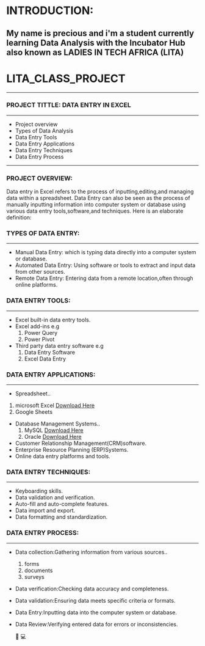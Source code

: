 # INTRODUCTION:
My name is precious and i'm a student currently learning Data Analysis with the Incubator Hub also known 
as LADIES IN TECH AFRICA (LITA)
---
# LITA_CLASS_PROJECT
---
### PROJECT TITTLE: DATA ENTRY IN EXCEL
---
- Project overview
- Types of Data Analysis
- Data Entry Tools
- Data Entry Applications
- Data Entry Techniques
- Data Entry Process
---
### PROJECT OVERVIEW:

Data entry in Excel refers to the process of inputting,editing,and managing data within a spreadsheet.
Data Entry can also be seen as the process of manually inputting information into computer system or
database using various data entry tools,software,and techniques.
Here is an elaborate definition:

### TYPES OF DATA ENTRY:
---
- Manual Data Entry: which is typing data directly into a computer system or database.
- Automated Data Entry: Using software or tools to extract and input data from other sources. 
- Remote Data Entry: Entering data from a remote location,often through online platforms.
  
### DATA ENTRY TOOLS:
---
- Excel built-in data entry tools.
- Excel add-ins e.g
  1. Power Query
  2. Power Pivot
- Third party data entry software e.g
  1. Data Entry Software
  2. Excel Data Entry

### DATA ENTRY APPLICATIONS:
---
- Spreadsheet..
1. microsoft Excel [Download Here](https://www.microsoft.com)
2. Google Sheets
- Database Management Systems..
  1. MySQL [Download Here](https://www.mysql.com)
  2. Oracle [Download Here](https://www.oracle.com)
- Customer Relationship Management(CRM)software.
- Enterprise Resource Planning (ERP)Systems.
- Online data entry platforms and tools.

### DATA ENTRY TECHNIQUES:
---
- Keyboarding skills.
- Data validation and verification.
- Auto-fill and auto-complete features.
- Data import and export.
- Data formatting and standardization.

### DATA ENTRY PROCESS:
---
- Data collection:Gathering information from various sources..
  1. forms
  2. documents
  3. surveys
- Data verification:Checking data accuracy and completeness.
- Data validation:Ensuring data meets specific criteria or formats.
- Data Entry:Inputting data into the computer system or database.
- Data Review:Verifying entered data for errors or inconsistencies.

  🥇
  💻
  

  

  

  



